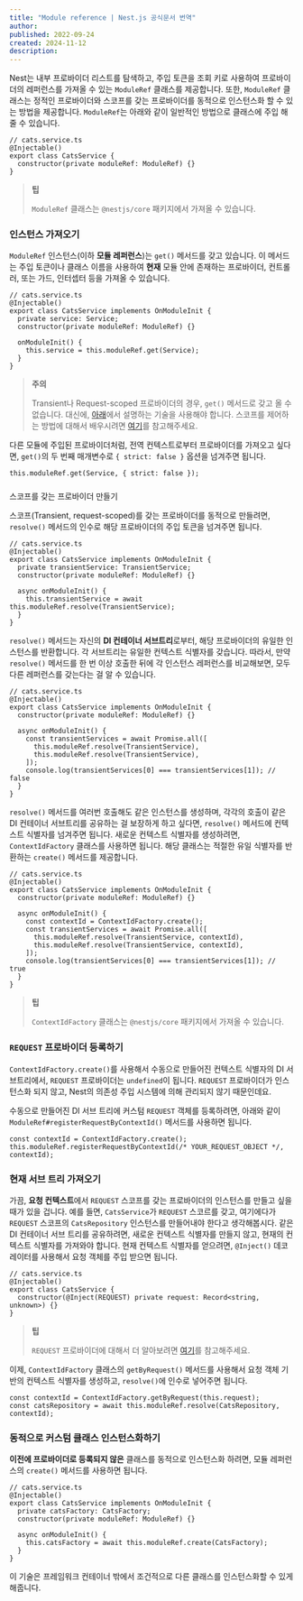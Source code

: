 ```yaml
---
title: "Module reference | Nest.js 공식문서 번역"
author:
published: 2022-09-24
created: 2024-11-12
description:
---
```


Nest는 내부 프로바이더 리스트를 탐색하고, 주입 토큰을 조회 키로 사용하여 프로바이더의 레퍼런스를 가져올 수 있는 `ModuleRef` 클래스를 제공합니다. 또한, `ModuleRef` 클래스는 정적인 프로바이더와 스코프를 갖는 프로바이더를 동적으로 인스턴스화 할 수 있는 방법을 제공합니다. `ModuleRef`는 아래와 같이 일반적인 방법으로 클래스에 주입 해줄 수 있습니다.

```
// cats.service.ts
@Injectable()
export class CatsService {
  constructor(private moduleRef: ModuleRef) {}
}
```

> **팁**
> 
> `ModuleRef` 클래스는 `@nestjs/core` 패키지에서 가져올 수 있습니다.

### 인스턴스 가져오기

`ModuleRef` 인스턴스(이하 **모듈 레퍼런스**)는 `get()` 메서드를 갖고 있습니다. 이 메서드는 주입 토큰이나 클래스 이름을 사용하여 **현재** 모듈 안에 존재하는 프로바이더, 컨트롤러, 또는 가드, 인터셉터 등을 가져올 수 있습니다.

```
// cats.service.ts
@Injectable()
export class CatsService implements OnModuleInit {
  private service: Service;
  constructor(private moduleRef: ModuleRef) {}

  onModuleInit() {
    this.service = this.moduleRef.get(Service);
  }
}
```

> **주의**
> 
> Transient나 Request-scoped 프로바이더의 경우, `get()` 메서드로 갖고 올 수 없습니다. 대신에, [아래](https://docs.nestjs.com/fundamentals/module-ref#resolving-scoped-providers)에서 설명하는 기술을 사용해야 합니다. 스코프를 제어하는 방법에 대해서 배우시려면 [여기](https://docs.nestjs.com/fundamentals/injection-scopes)를 참고해주세요.

다른 모듈에 주입된 프로바이더처럼, 전역 컨텍스트로부터 프로바이더를 가져오고 싶다면, `get()`의 두 번째 매개변수로 `{ strict: false }` 옵션을 넘겨주면 됩니다.

```
this.moduleRef.get(Service, { strict: false });
```

### 

스코프를 갖는 프로바이더 만들기

스코프(Transient, request-scoped)를 갖는 프로바이더를 동적으로 만들려면, `resolve()` 메서드의 인수로 해당 프로바이더의 주입 토큰을 넘겨주면 됩니다.

```
// cats.service.ts
@Injectable()
export class CatsService implements OnModuleInit {
  private transientService: TransientService;
  constructor(private moduleRef: ModuleRef) {}

  async onModuleInit() {
    this.transientService = await this.moduleRef.resolve(TransientService);
  }
}
```

`resolve()` 메서드는 자신의 **DI 컨테이너 서브트리**로부터, 해당 프로바이더의 유일한 인스턴스를 반환합니다. 각 서브트리는 유일한 컨텍스트 식별자를 갖습니다. 따라서, 만약 `resolve()` 메서드를 한 번 이상 호출한 뒤에 각 인스턴스 레퍼런스를 비교해보면, 모두 다른 레퍼런스를 갖는다는 걸 알 수 있습니다.

```
// cats.service.ts
@Injectable()
export class CatsService implements OnModuleInit {
  constructor(private moduleRef: ModuleRef) {}

  async onModuleInit() {
    const transientServices = await Promise.all([
      this.moduleRef.resolve(TransientService),
      this.moduleRef.resolve(TransientService),
    ]);
    console.log(transientServices[0] === transientServices[1]); // false
  }
}
```

`resolve()` 메서드를 여러번 호출해도 같은 인스턴스를 생성하며, 각각의 호출이 같은 DI 컨테이너 서브트리를 공유하는 걸 보장하게 하고 싶다면, `resolve()` 메서드에 컨텍스트 식별자를 넘겨주면 됩니다. 새로운 컨텍스트 식별자를 생성하려면, `ContextIdFactory` 클래스를 사용하면 됩니다. 해당 클래스는 적절한 유일 식별자를 반환하는 `create()` 메서드를 제공합니다.

```
// cats.service.ts
@Injectable()
export class CatsService implements OnModuleInit {
  constructor(private moduleRef: ModuleRef) {}

  async onModuleInit() {
    const contextId = ContextIdFactory.create();
    const transientServices = await Promise.all([
      this.moduleRef.resolve(TransientService, contextId),
      this.moduleRef.resolve(TransientService, contextId),
    ]);
    console.log(transientServices[0] === transientServices[1]); // true
  }
}
```

> **팁**
> 
> `ContextIdFactory` 클래스는 `@nestjs/core` 패키지에서 가져올 수 있습니다.

### `REQUEST` 프로바이더 등록하기

`ContextIdFactory.create()`를 사용해서 수동으로 만들어진 컨텍스트 식별자의 DI 서브트리에서, `REQUEST` 프로바이더는 `undefined`이 됩니다. `REQUEST` 프로바이더가 인스턴스화 되지 않고, Nest의 의존성 주입 시스템에 의해 관리되지 않기 때문인데요.

수동으로 만들어진 DI 서브 트리에 커스텀 `REQUEST` 객체를 등록하려면, 아래와 같이 `ModuleRef#registerRequestByContextId()` 메서드를 사용하면 됩니다.

```
const contextId = ContextIdFactory.create();
this.moduleRef.registerRequestByContextId(/* YOUR_REQUEST_OBJECT */, contextId);
```

### 현재 서브 트리 가져오기

가끔, **요청 컨텍스트**에서 `REQUEST` 스코프를 갖는 프로바이더의 인스턴스를 만들고 싶을 때가 있을 겁니다. 예를 들면, `CatsService`가 `REQUEST` 스코르를 갖고, 여기에다가 `REQUEST` 스코프의 `CatsRepository` 인스턴스를 만들어내야 한다고 생각해봅시다. 같은 DI 컨테이너 서브 트리를 공유하려면, 새로운 컨텍스트 식별자를 만들지 않고, 현재의 컨텍스트 식별자를 가져와야 합니다. 현재 컨텍스트 식별자를 얻으려면, `@Inject()` 데코레이터를 사용해서 요청 객체를 주입 받으면 됩니다.

```
// cats.service.ts
@Injectable()
export class CatsService {
  constructor(@Inject(REQUEST) private request: Record<string, unknown>) {}
}
```

> **팁**
> 
> `REQUEST` 프로바이더에 대해서 더 알아보려면 [여기](https://docs.nestjs.com/fundamentals/injection-scopes#request-provider)를 참고해주세요.

이제, `ContextIdFactory` 클래스의 `getByRequest()` 메서드를 사용해서 요청 객체 기반의 컨텍스트 식별자를 생성하고, `resolve()`에 인수로 넣어주면 됩니다.

```
const contextId = ContextIdFactory.getByRequest(this.request);
const catsRepository = await this.moduleRef.resolve(CatsRepository, contextId);
```

### 동적으로 커스텀 클래스 인스턴스화하기

**이전에 프로바이더로 등록되지 않은** 클래스를 동적으로 인스턴스화 하려면, 모듈 레퍼런스의 `create()` 메서드를 사용하면 됩니다.

```
// cats.service.ts
@Injectable()
export class CatsService implements OnModuleInit {
  private catsFactory: CatsFactory;
  constructor(private moduleRef: ModuleRef) {}

  async onModuleInit() {
    this.catsFactory = await this.moduleRef.create(CatsFactory);
  }
}
```

이 기술은 프레임워크 컨테이너 밖에서 조건적으로 다른 클래스를 인스턴스화할 수 있게 해줍니다.


